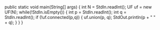 public static void main(String[] args)
{
    int N = StdIn.readInt();
    UF uf = new UF(N);
    while(!StdIn.isEmpty())
    {
        int p = StdIn.readInt();
        int q = StdIn.readInt();
        if (!uf.connected(p,q))
        {
           uf.union(p, q);
           StdOut.println(p + " " + q);
        }
     } 
}
